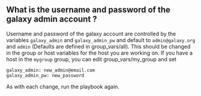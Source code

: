What is the username and password of the galaxy admin account ?
----

Username and password of the galaxy account are controlled by the variables `galaxy_admin` and `galaxy_admin_pw` and
default to `admin@galaxy.org` and `admin` (Defaults are defined in group_vars/all). This should be changed in the group or host variables for the host you are working on.
If you have a host in the `mygroup` group, you can edit group_vars/my_group and set
```
galaxy_admin: new_admin@email.com
galaxy_admin_pw: new_password
```

As with each change, run the playbook again.